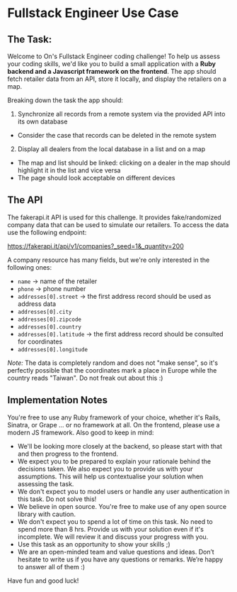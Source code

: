 # Fullstack Engineer Use Case

## The Task:

Welcome to On's Fullstack Engineer coding challenge! To help us assess your coding skills, we'd like you to build a small application with a **Ruby backend and a Javascript framework on the frontend**. The app should fetch retailer data from an API, store it locally, and display the retailers on a map.

Breaking down the task the app should:

1. Synchronize all records from a remote system via the provided API into its own database

- Consider the case that records can be deleted in the remote system

2. Display all dealers from the local database in a list and on a map

- The map and list should be linked: clicking on a dealer in the map should highlight it in the list and vice versa
- The page should look acceptable on different devices

## The API

The fakerapi.it API is used for this challenge. It provides fake/randomized company data that can be used to simulate our retailers. To access the data use the following endpoint:

https://fakerapi.it/api/v1/companies?_seed=1&_quantity=200

A company resource has many fields, but we're only interested in the following ones:

- `name` -> name of the retailer
- `phone` -> phone number
- `addresses[0].street` -> the first address record should be used as address data
- `addresses[0].city`
- `addresses[0].zipcode`
- `addresses[0].country`
- `addresses[0].latitude` -> the first address record should be consulted for coordinates
- `addresses[0].longitude`

_Note:_ The data is completely random and does not "make sense", so it's perfectly possible that the coordinates mark a place in Europe while the country reads "Taiwan". Do not freak out about this :)

## Implementation Notes

You're free to use any Ruby framework of your choice, whether it's Rails, Sinatra, or Grape ... or no framework at all. On the frontend, please use a modern JS framework. Also good to keep in mind:

- We'll be looking more closely at the backend, so please start with that and then progress to the frontend.
- We expect you to be prepared to explain your rationale behind the decisions taken. We also expect you to provide us with your assumptions. This will help us contextualise your solution when assessing the task.
- We don't expect you to model users or handle any user authentication in this task. Do not solve this!
- We believe in open source. You're free to make use of any open source library with caution.
- We don't expect you to spend a lot of time on this task. No need to spend more than 8 hrs. Provide us with your solution even if it's incomplete. We will review it and discuss your progress with you.
- Use this task as an opportunity to show your skills ;)
- We are an open-minded team and value questions and ideas. Don’t hesitate to write us if you have any questions or remarks. We’re happy to answer all of them :)

Have fun and good luck!
